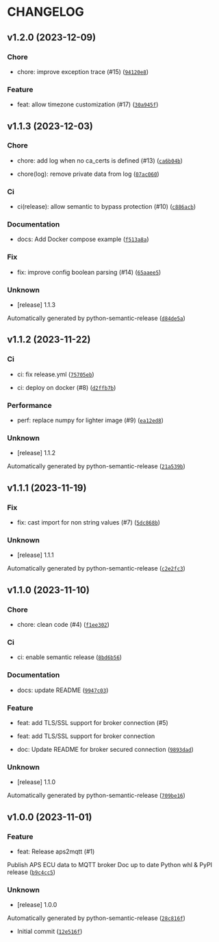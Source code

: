 # CHANGELOG



## v1.2.0 (2023-12-09)

### Chore

* chore: improve exception trace (#15) ([`94120e8`](https://github.com/fligneul/aps2mqtt/commit/94120e8243623292ca1ac98717391d5da44b05a9))

### Feature

* feat: allow timezone customization (#17) ([`30a945f`](https://github.com/fligneul/aps2mqtt/commit/30a945f5883a4de78a3a3a3e8cc68f4d5fba0a9d))


## v1.1.3 (2023-12-03)

### Chore

* chore: add log when no ca_certs is defined (#13) ([`ca6b04b`](https://github.com/fligneul/aps2mqtt/commit/ca6b04b06fc1ec28b1ef49a740042cb6eac86f36))

* chore(log): remove private data from log ([`07ac060`](https://github.com/fligneul/aps2mqtt/commit/07ac060252c4cafcbc32b1b8cdbb75d6a58fac8a))

### Ci

* ci(release): allow semantic to bypass protection (#10) ([`c886acb`](https://github.com/fligneul/aps2mqtt/commit/c886acb4c0249057821e93f74e7d62ca4dd65448))

### Documentation

* docs: Add Docker compose example ([`f513a8a`](https://github.com/fligneul/aps2mqtt/commit/f513a8a15237de90be0a0f828e9406dce4b92ed2))

### Fix

* fix: improve config boolean parsing (#14) ([`65aaee5`](https://github.com/fligneul/aps2mqtt/commit/65aaee56a3a66ce591a9c5b25326f1bdbdc7c137))

### Unknown

* [release] 1.1.3

Automatically generated by python-semantic-release ([`d84de5a`](https://github.com/fligneul/aps2mqtt/commit/d84de5af36fc34aa3b3643eb449aa0358c23bcb4))


## v1.1.2 (2023-11-22)

### Ci

* ci: fix release.yml ([`75705eb`](https://github.com/fligneul/aps2mqtt/commit/75705ebdaa9c8b567ce3cee77999e8a12ae0db84))

* ci: deploy on docker (#8) ([`d2ffb7b`](https://github.com/fligneul/aps2mqtt/commit/d2ffb7b218fcc3f3e74c9212d25125c8bce4f554))

### Performance

* perf: replace numpy for lighter image (#9) ([`ea12ed8`](https://github.com/fligneul/aps2mqtt/commit/ea12ed8f3d381e72b6651a4282c9132c2df20187))

### Unknown

* [release] 1.1.2

Automatically generated by python-semantic-release ([`21a539b`](https://github.com/fligneul/aps2mqtt/commit/21a539b0d84f1574b77429b7c02ee552d547f78d))


## v1.1.1 (2023-11-19)

### Fix

* fix: cast import for non string values (#7) ([`5dc868b`](https://github.com/fligneul/aps2mqtt/commit/5dc868b6b9780d13f5b66d8fe67a60c502c90be1))

### Unknown

* [release] 1.1.1

Automatically generated by python-semantic-release ([`c2e2fc3`](https://github.com/fligneul/aps2mqtt/commit/c2e2fc3507ba8bfda179c77eb254d668a8f67d3f))


## v1.1.0 (2023-11-10)

### Chore

* chore: clean code (#4) ([`f1ee302`](https://github.com/fligneul/aps2mqtt/commit/f1ee302ca8672313e28db371c2f8e58e37e984af))

### Ci

* ci: enable semantic release ([`8bd6b56`](https://github.com/fligneul/aps2mqtt/commit/8bd6b569bc542dd20b7bbb3d255f805b0e2101a5))

### Documentation

* docs: update README ([`9947c03`](https://github.com/fligneul/aps2mqtt/commit/9947c037e9c35ca172a16e81eb6246bd5b730774))

### Feature

* feat: add TLS/SSL support for broker connection (#5)

* feat: add TLS/SSL support for broker connection

* doc: Update README for broker secured connection ([`9893dad`](https://github.com/fligneul/aps2mqtt/commit/9893dad8250a353eac3bf87d9c2cbe4b8518c94e))

### Unknown

* [release] 1.1.0

Automatically generated by python-semantic-release ([`709be16`](https://github.com/fligneul/aps2mqtt/commit/709be16aecfde1e6546a18610bcc6bcc1a448450))


## v1.0.0 (2023-11-01)

### Feature

* feat: Release aps2mqtt (#1)

Publish APS ECU data to MQTT broker
Doc up to date
Python whl &amp; PyPI release ([`b9c4cc5`](https://github.com/fligneul/aps2mqtt/commit/b9c4cc5a47bc2d3a8475431f2a8b06027afdc191))

### Unknown

* [release] 1.0.0

Automatically generated by python-semantic-release ([`28c816f`](https://github.com/fligneul/aps2mqtt/commit/28c816fce9c6ce6000a62233f0754c6189821308))

* Initial commit ([`12e516f`](https://github.com/fligneul/aps2mqtt/commit/12e516f9cb0abf424fa12673ecbb473d5199413c))
